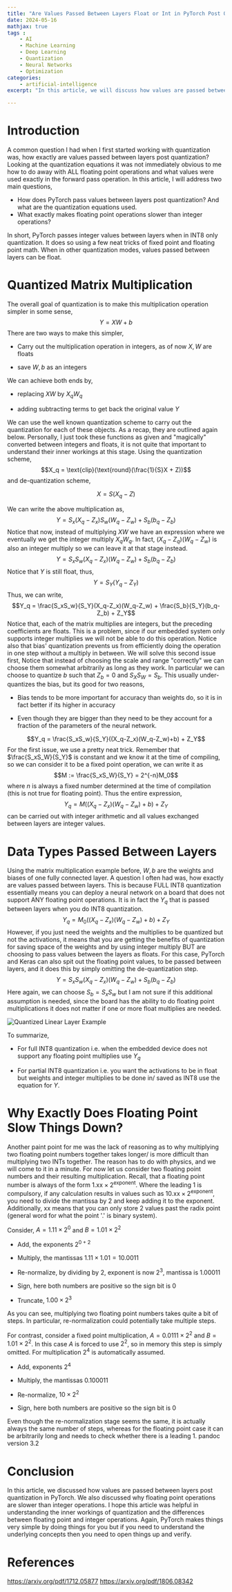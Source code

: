 ```yaml
---
title: "Are Values Passed Between Layers Float or Int in PyTorch Post Quantization?"
date: 2024-05-16
mathjax: true
tags : 
    - AI
    - Machine Learning
    - Deep Learning
    - Quantization
    - Neural Networks
    - Optimization
categories:
    - artificial-intelligence
excerpt: "In this article, we will discuss how values are passed between layers post quantization in PyTorch. We will also discuss why floating point operations are slower than integer operations."

---
```


# Introduction
A common question I had when I first started working with quantization was, how exactly are values passed between layers post quantization? Looking at the quantization equations it was not immediately obvious to me how to do away with ALL floating point operations and what values were used exactly in the forward pass operation. 
In this article, I will address two main questions,
- How does PyTorch pass values between layers post quantization? And what are the quantization equations used. 
- What exactly makes floating point operations slower than integer operations?

In short, PyTorch passes integer values between layers when in INT8 only quantization. It does so using a few neat tricks of fixed point and floating point math. When in other quantization modes, values passed between layers can be float. 

# Quantized Matrix Multiplication

The overall goal of quantization is to make this multiplication operation simpler in some sense, $$Y = XW +b$$ There are two ways to make this simpler,

-   Carry out the multiplication operation in integers, as of now $X,W$ are floats

-   save $W,b$ as an integers

We can achieve both ends by,

-   replacing $XW$ by $X_qW_q$

-   adding subtracting terms to get back the original value $Y$

We can use the well known quantization scheme to carry out the quantization for each of these objects. As a recap, they are outlined again below. Personally, I just took these functions as given and "magically" converted between integers and floats, it is not quite that important to understand their inner workings at this stage. Using the quantization scheme, $$X_q = \text{clip}(\text{round}(\frac{1}{S}X + Z))$$ and de-quantization scheme,

$$X = S(X_q-Z)$$

We can write the above multiplication as, $$Y = S_x(X_q-Z_x)S_w(W_q-Z_w) + S_b(b_q-Z_b)$$ Notice that now, instead of multiplying $XW$ we have an expression where we eventually we get the integer multiply $X_qW_q$. In fact, $(X_q-Z_q)(W_q-Z_w)$ is also an integer multiply so we can leave it at that stage instead. $$Y = S_xS_w(X_q-Z_x)(W_q-Z_w) + S_b(b_q-Z_b)$$ Notice that $Y$ is still float, thus, $$Y = S_Y(Y_q - Z_Y)$$ Thus, we can write, $$Y_q = \frac{S_xS_w}{S_Y}(X_q-Z_x)(W_q-Z_w) + \frac{S_b}{S_Y}(b_q-Z_b) + Z_Y$$ Notice that, each of the matrix multiplies are integers, but the preceding coefficients are floats. This is a problem, since if our embedded system only supports integer multiplies we will not be able to do this operation. Notice also that bias' quantization prevents us from efficiently doing the operation in one step without a multiply in between. We will solve this second issue first, Notice that instead of choosing the scale and range "correctly\" we can choose them somewhat arbitrarily as long as they work. In particular we can choose to quantize $b$ such that $Z_b = 0$ and $S_XS_W = S_b$. This usually under-quantizes the bias, but its good for two reasons,

-   Bias tends to be more important for accuracy than weights do, so it is in fact better if its higher in accuracy

-   Even though they are bigger than they need to be they account for a fraction of the parameters of the neural network.

$$Y_q = \frac{S_xS_w}{S_Y}((X_q-Z_x)(W_q-Z_w)+b) + Z_Y$$ For the first issue, we use a pretty neat trick. Remember that $\frac{S_xS_W}{S_Y}$ is constant and we know it at the time of compiling, so we can consider it to be a fixed point operation, we can write it as $$M := \frac{S_xS_W}{S_Y} = 2^{-n}M_0$$ where $n$ is always a fixed number determined at the time of compilation (this is not true for floating point). Thus the entire expression, $$Y_q = M((X_q-Z_x)(W_q-Z_w)+b) + Z_Y$$ can be carried out with integer arithmetic and all values exchanged between layers are integer values.

# Data Types Passed Between Layers

Using the matrix multiplication example before, $W,b$ are the weights and biases of one fully connected layer. A question I often had was, how exactly are values passed between layers. This is because FULL INT8 quantization essentially means you can deploy a neural network on a board that does not support ANY floating point operations. It is in fact the $Y_q$ that is passed between layers when you do INT8 quantization. $$Y_q = M_0((X_q-Z_x)(W_q-Z_w)+b) + Z_Y$$ However, if you just need the weights and the multiplies to be quantized but not the activations, it means that you are getting the benefits of quantization for saving space of the weights and by using integer multiply BUT are choosing to pass values between the layers as floats. For this case, PyTorch and Keras can also spit out the floating point values, to be passed between layers, and it does this by simply omitting the de-quantization step. $$Y = S_xS_w(X_q-Z_x)(W_q-Z_w) + S_b(b_q-Z_b)$$ Here again, we can choose $S_b = S_xS_w$ but I am not sure if this additional assumption is needed, since the board has the ability to do floating point multiplications it does not matter if one or more float multiplies are needed.

![Quantized Linear Layer Example](quantization-layer-details/QL.png)

To summarize,

-   For full INT8 quantization i.e. when the embedded device does not support any floating point multiplies use $Y_q$

-   For partial INT8 quantization i.e. you want the activations to be in float but weights and integer multiplies to be done in/ saved as INT8 use the equation for $Y$.

# Why Exactly Does Floating Point Slow Things Down?

Another paint point for me was the lack of reasoning as to why multiplying two floating point numbers together takes longer/ is more difficult than multiplying two INTs together. The reason has to do with physics, and we will come to it in a minute. For now let us consider two floating point numbers and their resulting multiplication. Recall, that a floating point number is always of the form $1.\text{xx}\times 2^{\text{exponent}}$. Where the leading $1$ is compulsory, if any calculation results in values such as $10.\text{xx}\times 2^{\text{exponent}}$, you need to divide the mantissa by $2$ and keep adding it to the exponent. Additionally, $\text{xx}$ means that you can only store $2$ values past the radix point (general word for what the point '$.$' is binary system).

Consider, $A = 1.11 \times 2^0$ and $B = 1.01\times 2^2$

-   Add, the exponents $2^{0+2}$

-   Multiply, the mantissas $1.11\times 1.01 = 10.0011$

-   Re-normalize, by dividing by $2$, exponent is now $2^3$, mantissa is 1.00011

-   Sign, here both numbers are positive so the sign bit is $0$

-   Truncate, $1.00\times 2^3$

As you can see, multiplying two floating point numbers takes quite a bit of steps. In particular, re-normalization could potentially take multiple steps.

For contrast, consider a fixed point multiplication, $A = 0.0111 \times 2^2$ and $B = 1.01 \times 2^2$. In this case $A$ is forced to use $2^2$, so in memory this step is simply omitted. For multiplication $2^4$ is automatically assumed.

-   Add, exponents $2^4$

-   Multiply, the mantissas 0.100011

-   Re-normalize, $10\times 2^2$

-   Sign, here both numbers are positive so the sign bit is $0$

Even though the re-normalization stage seems the same, it is actually always the same number of steps, whereas for the floating point case it can be arbitrarily long and needs to check whether there is a leading $1$.
pandoc version 3.2

# Conclusion
In this article, we discussed how values are passed between layers post quantization in PyTorch. We also discussed why floating point operations are slower than integer operations. I hope this article was helpful in understanding the inner workings of quantization and the differences between floating point and integer operations. Again, PyTorch makes things very simple by doing things for you but if you need to understand the underlying concepts then you need to open things up and verify. 

# References
https://arxiv.org/pdf/1712.05877
https://arxiv.org/pdf/1806.08342
